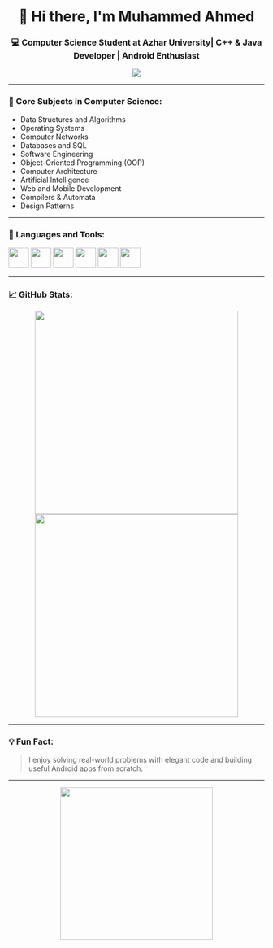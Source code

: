 <h1 align="center">👋 Hi there, I'm Muhammed Ahmed</h1>
<h3 align="center">💻 Computer Science Student at Azhar University| C++ & Java Developer | Android Enthusiast</h3>

<p align="center">
  <img src="https://readme-typing-svg.herokuapp.com?font=Fira+Code&duration=3000&pause=1000&color=00FFC3&center=true&vCenter=true&width=500&lines=Computer+Science+Student;C%2B%2B+%26+Java+Programmer;Android+App+Developer;Lifelong+Learner+%26+Problem+Solver" />
</p>

---

### 🧠 Core Subjects in Computer Science:
- Data Structures and Algorithms  
- Operating Systems  
- Computer Networks  
- Databases and SQL  
- Software Engineering  
- Object-Oriented Programming (OOP)  
- Computer Architecture  
- Artificial Intelligence  
- Web and Mobile Development  
- Compilers & Automata  
- Design Patterns  

---

### 🧰 Languages and Tools:
<p align="left">
  <img src="https://cdn.jsdelivr.net/gh/devicons/devicon/icons/cplusplus/cplusplus-original.svg" width="40"/>
  <img src="https://cdn.jsdelivr.net/gh/devicons/devicon/icons/java/java-original.svg" width="40"/>
  <img src="https://cdn.jsdelivr.net/gh/devicons/devicon/icons/android/android-original.svg" width="40"/>
  <img src="https://cdn.jsdelivr.net/gh/devicons/devicon/icons/mysql/mysql-original.svg" width="40"/>
  <img src="https://cdn.jsdelivr.net/gh/devicons/devicon/icons/git/git-original.svg" width="40"/>
  <img src="https://cdn.jsdelivr.net/gh/devicons/devicon/icons/linux/linux-original.svg" width="40"/>
</p>

---

### 📈 GitHub Stats:
<p align="center">
  <img src="https://github-readme-stats.vercel.app/api?username=M-Ahmd&show_icons=true&theme=tokyonight" width="400"/>
  <img src="https://github-readme-streak-stats.herokuapp.com/?user=M-Ahmd&theme=tokyonight" width="400"/>
</p>

---

### 💡 Fun Fact:
> I enjoy solving real-world problems with elegant code and building useful Android apps from scratch.

---

<p align="center">
  <img src="https://media.giphy.com/media/qgQUggAC3Pfv687qPC/giphy.gif" width="300" />
</p>
